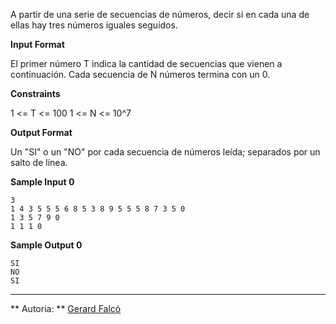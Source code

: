 A partir de una serie de secuencias de números, decir si en cada una de
ellas hay tres números iguales seguidos.

**Input Format**

El primer número T indica la cantidad de secuencias que vienen a
continuación. Cada secuencia de N números termina con un 0.

**Constraints**

1 \<= T \<= 100 1 \<= N \<= 10^7

**Output Format**

Un "SI" o un "NO" por cada secuencia de números leída; separados por un
salto de línea.

**Sample Input 0**

    3
    1 4 3 5 5 5 6 8 5 3 8 9 5 5 5 8 7 3 5 0
    1 3 5 7 9 0
    1 1 1 0

**Sample Output 0**

    SI
    NO
    SI

----------

** Autoria: **
[Gerard Falcó](https://github.com/gerardfp)
